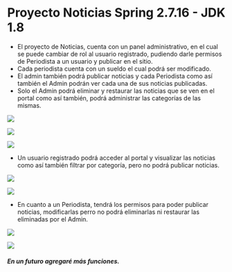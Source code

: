 # Proyecto Noticias Spring 2.7.16 - JDK 1.8

* El proyecto de Noticias, cuenta con un panel administrativo, en el cual se puede cambiar de rol al usuario registrado,
  pudiendo darle permisos de Periodista a un usuario y publicar en el sitio.
* Cada periodista cuenta con un sueldo el cual podrá ser modificado.
* El admin también podrá publicar noticias y cada Periodista como así también el Admin podrán ver cada una de sus
  noticias publicadas.
* Solo el Admin podrá eliminar y restaurar las noticias que se ven en el portal como así también, podrá administrar las
  categorías de las mismas.

![](https://drive.google.com/uc?export=download&id=10sQUsiDR5_PNf1Fw5W--Y2LlKLcG7adu)

![](https://drive.google.com/uc?export=download&id=1eYG7YkntGBOmbAV54TsudIVTJPsYoq3a)

![](https://drive.google.com/uc?export=download&id=1cfV55OdsJkCqiJIAUevYlRV2BrFvV7nf)

* Un usuario registrado podrá acceder al portal y visualizar las noticias como así también filtrar por categoría, pero
  no podrá publicar noticias.

![](https://drive.google.com/uc?export=download&id=1oqMFeubKq8WiJWIiLM72bE_eET-tQ6AQ)

![](https://drive.google.com/uc?export=download&id=1yQdiv2a5fZHaEQRtUeqSLWTQe39UpX4v)

* En cuanto a un Periodista, tendrá los permisos para poder publicar noticias, modificarlas perro no podrá eliminarlas
  ni restaurar las eliminadas por el Admin.

![](https://drive.google.com/uc?export=download&id=115XZz964ptJZ9xR1K8f1MKzC9_v5FkIk)

![](https://drive.google.com/uc?export=download&id=1SLw-hl72Q5Hh9juReSB0dliZJ16lrFwV)

##### En un futuro agregaré más funciones.

